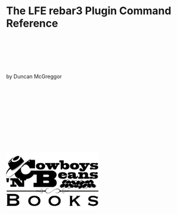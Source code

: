 # The LFE rebar3 Plugin Command Reference

<br/>
<br/>
<br/>
<br/>
<br/>

by Duncan McGreggor

<br/>
<br/>
<br/>
<br/>
<br/>
<br/>
<br/>
<br/>
<br/>
<br/>

[![publisher logo][publisher-img]][publisher-site]

<!-- Named page links below: /-->

[publisher-img]: images/cnbb-pub-logo-1.6.png
[publisher-site]: http://cnbb.pub/
